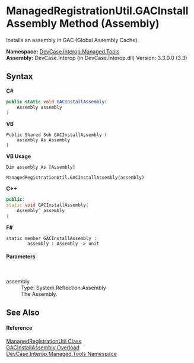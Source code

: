 # ManagedRegistrationUtil.GACInstallAssembly Method (Assembly)
 

Installs an assembly in GAC (Global Assembly Cache).

**Namespace:**&nbsp;<a href="N_DevCase_Interop_Managed_Tools">DevCase.Interop.Managed.Tools</a><br />**Assembly:**&nbsp;DevCase.Interop (in DevCase.Interop.dll) Version: 3.3.0.0 (3.3)

## Syntax

**C#**<br />
``` C#
public static void GACInstallAssembly(
	Assembly assembly
)
```

**VB**<br />
``` VB
Public Shared Sub GACInstallAssembly ( 
	assembly As Assembly
)
```

**VB Usage**<br />
``` VB Usage
Dim assembly As [Assembly]

ManagedRegistrationUtil.GACInstallAssembly(assembly)
```

**C++**<br />
``` C++
public:
static void GACInstallAssembly(
	Assembly^ assembly
)
```

**F#**<br />
``` F#
static member GACInstallAssembly : 
        assembly : Assembly -> unit 

```


#### Parameters
&nbsp;<dl><dt>assembly</dt><dd>Type: System.Reflection.Assembly<br />The Assembly.</dd></dl>

## See Also


#### Reference
<a href="T_DevCase_Interop_Managed_Tools_ManagedRegistrationUtil">ManagedRegistrationUtil Class</a><br /><a href="Overload_DevCase_Interop_Managed_Tools_ManagedRegistrationUtil_GACInstallAssembly">GACInstallAssembly Overload</a><br /><a href="N_DevCase_Interop_Managed_Tools">DevCase.Interop.Managed.Tools Namespace</a><br />